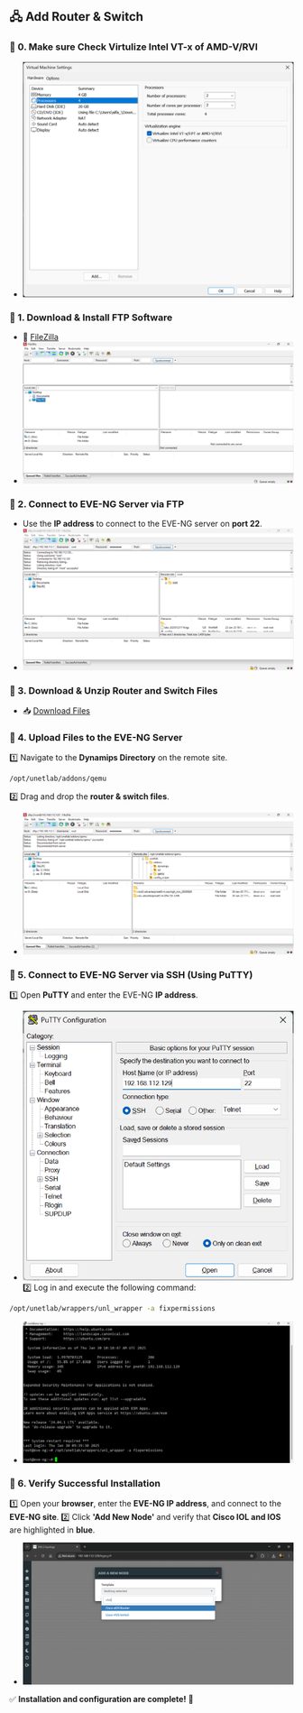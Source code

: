 ## 🖧 Add Router & Switch
### 🔹 0. Make sure Check Virtulize Intel VT-x of AMD-V/RVI
- ![check](imgs/checkVT.png)

### 🔹 1. Download & Install FTP Software
- 🔗 [FileZilla](https://filezilla-project.org)
- ![FTP](imgs/ftp.png)

### 🔹 2. Connect to EVE-NG Server via FTP
- Use the **IP address** to connect to the EVE-NG server on **port 22**.
- ![conn Ftp](imgs/connFtp.png)

### 🔹 3. Download & Unzip Router and Switch Files
- 📥 [Download Files](https://drive.google.com/drive/folders/14ENNfWrLGDTylXUmcRXCpSXpMo0-dni5?usp=sharing)

### 🔹 4. Upload Files to the EVE-NG Server
1️⃣ Navigate to the **Dynamips Directory** on the remote site.
```bash
/opt/unetlab/addons/qemu
```
2️⃣ Drag and drop the **router & switch files**.
- ![upload Ftp](imgs/upvIOS.png)

### 🔹 5. Connect to EVE-NG Server via SSH (Using PuTTY)
1️⃣ Open **PuTTY** and enter the EVE-NG **IP address**.
- ![putty](imgs/putty.png)
2️⃣ Log in and execute the following command:
```bash
/opt/unetlab/wrappers/unl_wrapper -a fixpermissions
```
- ![puttyCmd](imgs/puttyCmd.png)

### 🔹 6. Verify Successful Installation
1️⃣ Open your **browser**, enter the **EVE-NG IP address**, and connect to the **EVE-NG site**.
2️⃣ Click **'Add New Node'** and verify that **Cisco IOL and IOS** are highlighted in **blue**.
- ![check node](imgs/checkWeb.png)

✅ **Installation and configuration are complete!** 🚀
